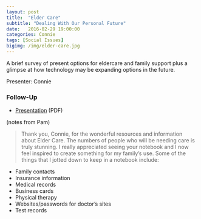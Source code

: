 ```yaml
---
layout: post
title:  "Elder Care"
subtitle: "Dealing With Our Personal Future"
date:   2016-02-29 19:00:00
categories: Connie
tags: [Social Issues]
bigimg: /img/elder-care.jpg
---
```


A brief survey of present options for eldercare and family support plus a glimpse at how technology may be expanding options in the future.

Presenter: Connie

### Follow-Up

* [Presentation](/assets/present/2016/resources-for-eldercare.pdf) (PDF) 

(notes from Pam)
> Thank you, Connie, for the wonderful resources and information about Elder Care. The numbers of people who will be needing care is truly stunning. I really appreciated seeing your notebook and I now feel inspired to create something for my family’s use. Some of the things that I jotted down to keep in a notebook include:
> 
* Family contacts
* Insurance information
* Medical records
* Business cards
* Physical therapy
* Websites/passwords for doctor’s sites
* Test records


